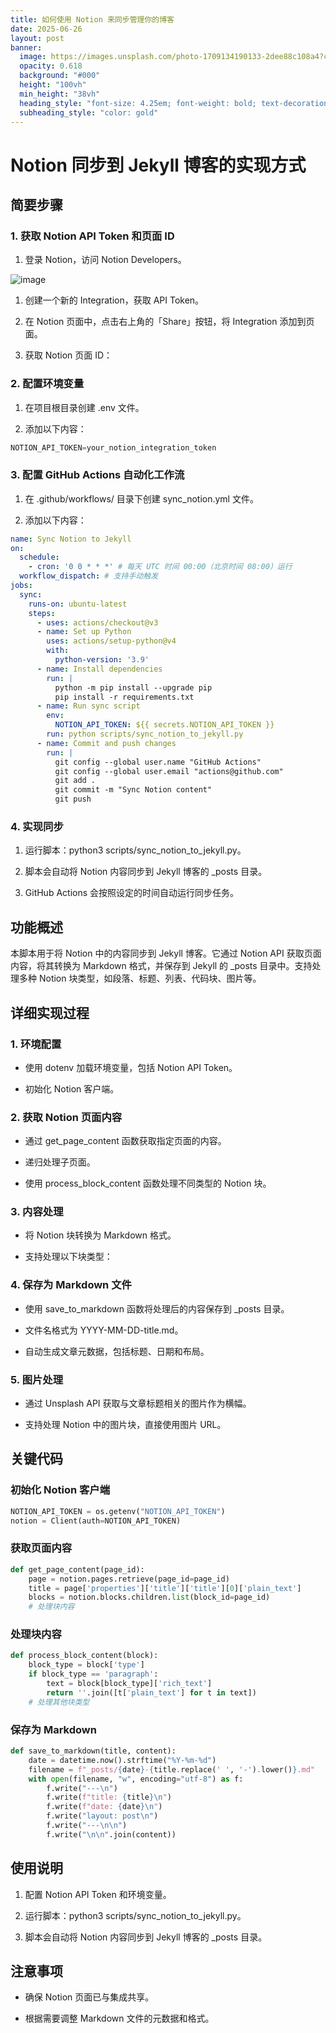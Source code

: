 ```yaml
---
title: 如何使用 Notion 来同步管理你的博客
date: 2025-06-26
layout: post
banner:
  image: https://images.unsplash.com/photo-1709134190133-2dee88c108a4?crop=entropy&cs=tinysrgb&fit=max&fm=jpg&ixid=M3w2OTIwMzJ8MHwxfHJhbmRvbXx8fHx8fHx8fDE3NTA5MDI2MDV8&ixlib=rb-4.1.0&q=80&w=1080
  opacity: 0.618
  background: "#000"
  height: "100vh"
  min_height: "38vh"
  heading_style: "font-size: 4.25em; font-weight: bold; text-decoration: underline"
  subheading_style: "color: gold"
---
```


# Notion 同步到 Jekyll 博客的实现方式

## 简要步骤

### 1. 获取 Notion API Token 和页面 ID

1. 登录 Notion，访问 Notion Developers。

![image](https://prod-files-secure.s3.us-west-2.amazonaws.com/a7a0cc5a-89b9-4cda-8686-1fba0ca52f40/d19c1afe-dea5-4312-9333-786b0ba83054/image.png?X-Amz-Algorithm=AWS4-HMAC-SHA256&X-Amz-Content-Sha256=UNSIGNED-PAYLOAD&X-Amz-Credential=ASIAZI2LB4665AYNEBRX%2F20250626%2Fus-west-2%2Fs3%2Faws4_request&X-Amz-Date=20250626T015005Z&X-Amz-Expires=3600&X-Amz-Security-Token=IQoJb3JpZ2luX2VjEFkaCXVzLXdlc3QtMiJGMEQCIGfg%2B3aIobIS8H6RnZoYB0E3rJKizAKlj2HzHdKIfww8AiAL3Qer55CqVZK%2FejPh7ICK2efWMVA21P55ox1Ryku92Sr%2FAwhSEAAaDDYzNzQyMzE4MzgwNSIMEJnUTn95xYM6kEvKKtwDYoQiheH02f%2F%2B5X5TSuolsmjVK0j6xXNo43RsPjLUHpN7k39jBJQo8gu8sDA7vdcpVJ2z2AwbU6NtfrYC5JCsSEpAaAw9zRXN0w7AFbEOFuQ58bMw5aLyuhfOKU02fuTvX31lkVzmvbBPFmNinO1SeuST%2FnTwoiFZ4i8K%2FcZR8oP7HIIULsgd1%2BeIEhWr69dRmTJZIEiKKFWmykvRCwyBszeHVIQjvHtvA%2BwPXfWCeB%2BpyMM1cofco7Elk0sBuCEbhg3m56jY5yE%2FAaKzqcIMXcaLsQuPgtzexPyfQJIguj4dYhQiTqLHma%2FKvWNUzYDzkX%2F2DswTvHUzNcnSpW0Fhr8lwS0gRyFIi0e3XVfWMSBVr6is8lOck9GPkQh7LNHIy9g%2Fp84NMTpINLUJfepTw9RwjUbaczrFOnR6MJOPh%2BKnmpW3pnDBKR8IB%2Bq%2FAVeoIKb99ChCGxdPL1mY1EpVE0QLOZP0DZxvc%2FUV9rbYL5m53XYd9spmWWd9kNxi4KrpXtDdK1xC2j2SgLv8zqdakjPioE3mjlFjy%2BbTaK04%2BOWpxX%2Br9EmQAdg49lw6Z7U1bob%2BsNUrrPsV9IAgNCMQYAYye7f%2FFxOdqh77Mp8CfiTRR%2FrvXsCbrf3JzhEwvqnywgY6pgHneEopC9eSauvusyrwUiZEtrB3O0ddVca43sEayQIi2mSeBBelDB0xJBgXtg1IO%2Fuuqq%2BRWARXH12zPftHoI8PyhQW%2Fucs1Hcs622CgbYHTJiTHbx5JdznYkaxHIdBlckBEzJKGdZN3wQzTfoOG4IG3Jqfg%2F3XxaXEzs81GuZST8WvyH3Ij0bmM1hOvkyIEUJR7I24JBTYoQOGlsoZ1SynLjqnTQAz&X-Amz-Signature=8700068c83bc444d2fcc936b107cbd440814737ed3a875388c4cad4a736e1071&X-Amz-SignedHeaders=host&x-amz-checksum-mode=ENABLED&x-id=GetObject)

1. 创建一个新的 Integration，获取 API Token。

1. 在 Notion 页面中，点击右上角的「Share」按钮，将 Integration 添加到页面。

1. 获取 Notion 页面 ID：


### 2. 配置环境变量

1. 在项目根目录创建 .env 文件。

1. 添加以下内容：

```javascript
NOTION_API_TOKEN=your_notion_integration_token
```

### 3. 配置 GitHub Actions 自动化工作流

1. 在 .github/workflows/ 目录下创建 sync_notion.yml 文件。

1. 添加以下内容：

```yaml
name: Sync Notion to Jekyll
on:
  schedule:
    - cron: '0 0 * * *' # 每天 UTC 时间 00:00（北京时间 08:00）运行
  workflow_dispatch: # 支持手动触发
jobs:
  sync:
    runs-on: ubuntu-latest
    steps:
      - uses: actions/checkout@v3
      - name: Set up Python
        uses: actions/setup-python@v4
        with:
          python-version: '3.9'
      - name: Install dependencies
        run: |
          python -m pip install --upgrade pip
          pip install -r requirements.txt
      - name: Run sync script
        env:
          NOTION_API_TOKEN: ${{ secrets.NOTION_API_TOKEN }}
        run: python scripts/sync_notion_to_jekyll.py
      - name: Commit and push changes
        run: |
          git config --global user.name "GitHub Actions"
          git config --global user.email "actions@github.com"
          git add .
          git commit -m "Sync Notion content"
          git push
```

### 4. 实现同步

1. 运行脚本：python3 scripts/sync_notion_to_jekyll.py。

1. 脚本会自动将 Notion 内容同步到 Jekyll 博客的 _posts 目录。

1. GitHub Actions 会按照设定的时间自动运行同步任务。

## 功能概述

本脚本用于将 Notion 中的内容同步到 Jekyll 博客。它通过 Notion API 获取页面内容，将其转换为 Markdown 格式，并保存到 Jekyll 的 _posts 目录中。支持处理多种 Notion 块类型，如段落、标题、列表、代码块、图片等。

## 详细实现过程

### 1. 环境配置

- 使用 dotenv 加载环境变量，包括 Notion API Token。

- 初始化 Notion 客户端。

### 2. 获取 Notion 页面内容

- 通过 get_page_content 函数获取指定页面的内容。

- 递归处理子页面。

- 使用 process_block_content 函数处理不同类型的 Notion 块。

### 3. 内容处理

- 将 Notion 块转换为 Markdown 格式。

- 支持处理以下块类型：


### 4. 保存为 Markdown 文件

- 使用 save_to_markdown 函数将处理后的内容保存到 _posts 目录。

- 文件名格式为 YYYY-MM-DD-title.md。

- 自动生成文章元数据，包括标题、日期和布局。

### 5. 图片处理

- 通过 Unsplash API 获取与文章标题相关的图片作为横幅。

- 支持处理 Notion 中的图片块，直接使用图片 URL。

## 关键代码

### 初始化 Notion 客户端

```python
NOTION_API_TOKEN = os.getenv("NOTION_API_TOKEN")
notion = Client(auth=NOTION_API_TOKEN)
```

### 获取页面内容

```python
def get_page_content(page_id):
    page = notion.pages.retrieve(page_id=page_id)
    title = page['properties']['title']['title'][0]['plain_text']
    blocks = notion.blocks.children.list(block_id=page_id)
    # 处理块内容
```

### 处理块内容

```python
def process_block_content(block):
    block_type = block['type']
    if block_type == 'paragraph':
        text = block[block_type]['rich_text']
        return ''.join([t['plain_text'] for t in text])
    # 处理其他块类型
```

### 保存为 Markdown

```python
def save_to_markdown(title, content):
    date = datetime.now().strftime("%Y-%m-%d")
    filename = f"_posts/{date}-{title.replace(' ', '-').lower()}.md"
    with open(filename, "w", encoding="utf-8") as f:
        f.write("---\n")
        f.write(f"title: {title}\n")
        f.write(f"date: {date}\n")
        f.write("layout: post\n")
        f.write("---\n\n")
        f.write("\n\n".join(content))
```

## 使用说明

1. 配置 Notion API Token 和环境变量。

1. 运行脚本：python3 scripts/sync_notion_to_jekyll.py。

1. 脚本会自动将 Notion 内容同步到 Jekyll 博客的 _posts 目录。

## 注意事项

- 确保 Notion 页面已与集成共享。

- 根据需要调整 Markdown 文件的元数据和格式。